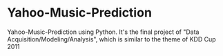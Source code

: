 # Yahoo-Music-Prediction
Yahoo-Music-Prediction using Python.
It's the final project of "Data Acquisition/Modeling/Analysis", which is similar to the theme of KDD Cup 2011
